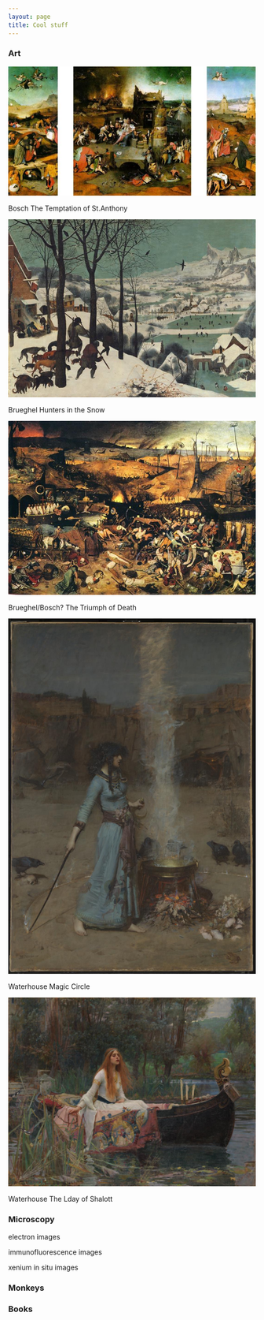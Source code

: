 ```yaml
---
layout: page
title: Cool stuff
---
```

### Art
![Bosch The Temptation of St.Anthony](/images/Bosch-triptych-the-temptation-of-st-anthony.jpg)


Bosch The Temptation of St.Anthony


![Brueghel Hunters in the Snow](/images/Brueghel_hunters_in_the_snow.jpg)


Brueghel Hunters in the Snow


![Brueghel/Bosch? The Triumph of Death](/images/Brueghel-the-triumph-of-death.jpg)


Brueghel/Bosch? The Triumph of Death


![Waterhouse Magic Circle](/images/john_waterhouse_magic_circle.jpg)


Waterhouse Magic Circle


![Waterhouse The Lday of Shalott](/images/john_waterhouse_lady_of_shalott.jpg)


Waterhouse The Lday of Shalott


### Microscopy
electron images


immunofluorescence images


xenium in situ images

### Monkeys


### Books

